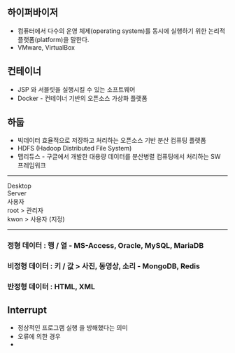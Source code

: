 ## 하이퍼바이저
* 컴퓨터에서 다수의 운영 체제(operating system)를 동시에 실행하기 위한 논리적 플랫폼(platform)을 말한다.
* VMware, VirtualBox

## 컨테이너
* JSP 와 서블릿을 실행시킬 수 있는 소프트웨어
* Docker - 컨테이너 기반의 오픈소스 가상화 플랫폼

## 하둡
* 빅데이터 효율적으로 저장하고 처리하는 오픈소스 기반 분산 컴퓨팅 플랫폼
* HDFS (Hadoop Distributed File System)
* 맵리듀스 - 구글에서 개발한 대용량 데이터를 분산병렬 컴퓨팅에서 처리하는 SW 프레임워크
***
Desktop   
Server   
사용자     
root > 관리자   
kwon > 사용자 (지정)   
***

### 정형 데이터 : 행 / 열 - MS-Access, Oracle, MySQL, MariaDB
### 비정형 데이터 : 키 / 값 > 사진, 동영상, 소리 - MongoDB, Redis
### 반정형 데이터 : HTML, XML

## Interrupt
* 정상적인 프로그램 실행 을 방해했다는 의미
* 오류에 의한 경우
* 
